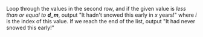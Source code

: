 Loop through the values in the second row, and if the given value is *less than or equal to **d_m***, output "It hadn't snowed this early in *x* years!" where *i* is the index of this value. If we reach the end of the list, output "It had never snowed this early!"
